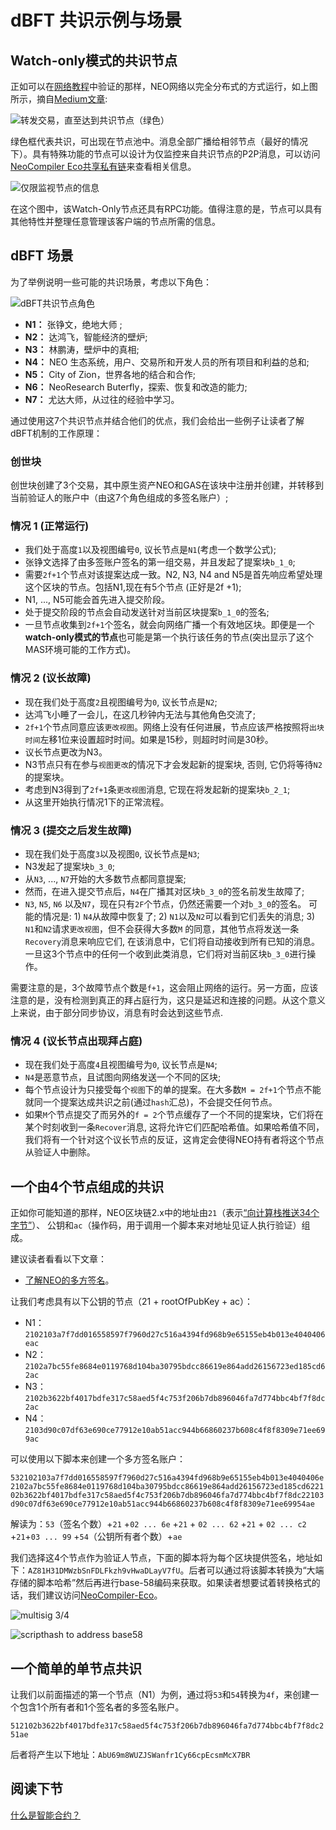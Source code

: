 # dBFT 共识示例与场景

## Watch-only模式的共识节点

正如可以在[网络教程](../5-network/1-Introduction_to_the_NEO_network_protocol.md)中验证的那样，NEO网络以完全分布式的方式运行，如上图所示，摘自[Medium文章](https://medium.com/neoresearch/understanding-neo-network-in-five-pictures-e51b7c19d6e0):

![转发交易，直至达到共识节点（绿色）](https://cdn-images-1.medium.com/max/800/1*vKbm_Di8GgQep8SyKeAWNw.png)

绿色框代表共识，可出现在节点池中。消息全部广播给相邻节点（最好的情况下）。具有特殊功能的节点可以设计为仅监控来自共识节点的P2P消息，可以访问[NeoCompiler Eco共享私有链](https://neocompiler.io/#!/ecolab/cnnodesinfo)来查看相关信息。

![仅限监视节点的信息](./watch-only-node.png)

在这个图中，该Watch-Only节点还具有RPC功能。值得注意的是，节点可以具有其他特性并整理任意管理该客户端的节点所需的信息。

## dBFT 场景

为了举例说明一些可能的共识场景，考虑以下角色：

![dBFT共识节点角色](./cn_characters.jpg)

 -  **N1：** 张铮文，绝地大师 ;
 -  **N2：** 达鸿飞，智能经济的壁炉;
 -  **N3：** 林鹏涛，壁炉中的真相;
 -  **N4：** NEO 生态系统，用户、交易所和开发人员的所有项目和利益的总和;
 -  **N5：** City of Zion，世界各地的结合和合作;
 -  **N6：** NeoResearch Buterfly，探索、恢复和改造的能力;
 -  **N7：** 尤达大师，从过往的经验中学习。

通过使用这7个共识节点并结合他们的优点，我们会给出一些例子让读者了解dBFT机制的工作原理：

### 创世块

创世块创建了3个交易，其中原生资产NEO和GAS在该块中注册并创建，并转移到当前验证人的账户中（由这7个角色组成的多签名账户）;

### 情况 1 (正常运行)

- 我们处于高度`1`以及视图编号`0`, 议长节点是`N1`(考虑一个数学公式);
- 张铮文选择了由多签账户签名的第一组交易，并且发起了提案块`b_1_0`;
- 需要`2f+1`个节点对该提案达成一致。N2, N3, N4 and N5是首先响应希望处理这个区块的节点。包括N1,现在有5个节点 (正好是2f +1);
- N1, ..., N5可能会首先进入提交阶段。
- 处于提交阶段的节点会自动发送针对当前区块提案`b_1_0`的签名;
- 一旦节点收集到`2f+1`个签名，就会向网络广播一个有效地区块。即便是一个**watch-only模式的节点**也可能是第一个执行该任务的节点(突出显示了这个MAS环境可能的工作方式)。

### 情况 2 (议长故障)

- 现在我们处于高度`2`且视图编号为`0`, 议长节点是`N2`;
- 达鸿飞小睡了一会儿，在这几秒钟内无法与其他角色交流了;
- `2f+1`个节点同意应该`更改视图`。网络上没有任何进展，节点应该严格按照将`出块时间`左移1位来设置超时时间。如果是15秒，则超时时间是30秒。
- 议长节点更改为N3。
- N3节点只有在参与`视图更改`的情况下才会发起新的提案块, 否则, 它仍将等待`N2`的提案块。
- 考虑到N3得到了`2f+1`条`更改视图`消息, 它现在将发起新的提案块`b_2_1`;
- 从这里开始执行情况1下的正常流程。

### 情况 3 (提交之后发生故障)

- 现在我们处于高度`3`以及视图`0`, 议长节点是`N3`;
- N3发起了提案块`b_3_0`;
- 从`N3`, ..., `N7`开始的大多数节点都同意提案;
- 然而，在进入提交节点后，`N4`在广播其对区块`b_3_0`的签名前发生故障了;
- `N3`, `N5`, `N6` 以及`N7`，现在只有`2F`个节点，仍然还需要一个对`b_3_0`的签名。 可能的情况是: 1) `N4`从故障中恢复了; 2) `N1`以及`N2`可以看到它们丢失的消息; 3) `N1`和`N2`请求`更改视图`，但不会获得大多数`M` 的同意，其他节点将发送一条`Recovery`消息来响应它们, 在该消息中，它们将自动接收到所有已知的消息。一旦这3个节点中的任何一个收到此类消息，它们将对当前区块`b_3_0`进行操作。

需要注意的是，3个故障节点个数是`f+1`，这会阻止网络的运行。另一方面，应该注意的是，没有检测到真正的拜占庭行为，这只是延迟和连接的问题。从这个意义上来说，由于部分同步协议，消息有时会达到这些节点.

### 情况 4 (议长节点出现拜占庭)

- 现在我们处于高度`4`且视图编号为`0`, 议长节点是`N4`;
- `N4`是恶意节点，且试图向网络发送一个不同的区块;
- 每个节点设计为只接受每个`视图`下的单的提案。在大多数`M = 2f+1`个节点不能就同一个提案达成共识之前(通过`hash`汇总)，不会提交任何节点。
- 如果`M`个节点提交了而另外的`f = 2`个节点缓存了一个不同的提案块，它们将在某个时刻收到一条`Recover`消息, 这将允许它们匹配哈希值。如果哈希值不同，我们将有一个针对这个议长节点的反证，这肯定会使得NEO持有者将这个节点从验证人中删除。

## 一个由4个节点组成的共识

正如你可能知道的那样，NEO区块链2.x中的地址由`21`（表示[“向计算栈推送34个字节”](https://github.com/neo-project/neo-vm/blob/f81c3039d5fb4417b3c1ad780378c7f92499964a/src/neo-vm/OpCode.cs＃L144)）、 公钥和`ac`（操作码，用于调用一个脚本来对地址见证人执行验证）组成。

建议读者看看以下文章：

 -  [了解NEO的多方签名](https://medium.com/neoresearch/understanding-multisig-on-neo-df9c9c1403b1)。

让我们考虑具有以下公钥的节点（21 + rootOfPubKey + ac）：

 -  N1：`2102103a7f7dd016558597f7960d27c516a4394fd968b9e65155eb4b013e4040406eac`
 -  N2：`2102a7bc55fe8684e0119768d104ba30795bdcc86619e864add26156723ed185cd62ac`
 -  N3：`2102b3622bf4017bdfe317c58aed5f4c753f206b7db896046fa7d774bbc4bf7f8dc2ac`
 -  N4：`2103d90c07df63e690ce77912e10ab51acc944b66860237b608c4f8f8309e71ee699ac`

可以使用以下脚本来创建一个多方签名账户：

`532102103a7f7dd016558597f7960d27c516a4394fd968b9e65155eb4b013e4040406e2102a7bc55fe8684e0119768d104ba30795bdcc86619e864add26156723ed185cd622102b3622bf4017bdfe317c58aed5f4c753f206b7db896046fa7d774bbc4bf7f8dc22103d90c07df63e690ce77912e10ab51acc944b66860237b608c4f8f8309e71ee69954ae`

解读为：`53`（签名个数）+`21` +`02 ... 6e` +`21` + `02 ... 62` +`21` + `02 ... c2` +`21`+`03 ... 99` +`54`（公钥所有者个数）+`ae`

我们选择这4个节点作为验证人节点，下面的脚本将为每个区块提供签名，地址如下：`AZ81H31DMWzbSnFDLFkzh9vHwaDLayV7fU`。后者可以通过将该脚本转换为“大端存储的脚本哈希”然后再进行base-58编码来获取。如果读者想要试着转换格式的话，我们建议访问[NeoCompiler-Eco](https://neocompiler.io/#!/ecolab/conversor)。

![multisig 3/4](./multisig_3_4.png)

![scripthash to address base58](./scripthash_address.png)

## 一个简单的单节点共识

让我们以前面描述的第一个节点（N1）为例，通过将`53`和`54`转换为`4f`，来创建一个包含1个所有者和1个签名者的多签名账户。

`512102b3622bf4017bdfe317c58aed5f4c753f206b7db896046fa7d774bbc4bf7f8dc251ae`

后者将产生以下地址：`AbU69m8WUZJSWanfr1Cy66cpEcsmMcX7BR`

## 阅读下节

[什么是智能合约？](../9-smartContract/What_is_smart_contract.md)

